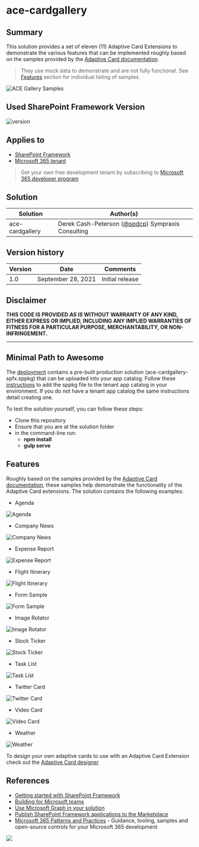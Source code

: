 # ace-cardgallery

## Summary

This solution provides a set of eleven (11) Adaptive Card Extensions to demonstrate the various features that can be implemented roughly based on the samples provided by the [Adaptive Card documentation](https://adaptivecards.io/samples/).
>They use mock data to demonstrate and are not fully functional.
>See [Features](#Features) section for individual listing of samples.

![ACE Gallery Samples](./assets/acegallery.gif)

## Used SharePoint Framework Version

![version](https://img.shields.io/badge/version-1.13-green.svg)

## Applies to

- [SharePoint Framework](https://aka.ms/spfx)
- [Microsoft 365 tenant](https://docs.microsoft.com/en-us/sharepoint/dev/spfx/set-up-your-developer-tenant)

> Get your own free development tenant by subscribing to [Microsoft 365 developer program](http://aka.ms/o365devprogram)

## Solution

Solution|Author(s)
--------|---------
ace-cardgallery| Derek Cash-Peterson ([@spdcp](https://twitter.com/spdcp)) Sympraxis Consulting

## Version history

Version|Date|Comments
-------|----|--------
1.0|September 28, 2021|Initial release

## Disclaimer

**THIS CODE IS PROVIDED *AS IS* WITHOUT WARRANTY OF ANY KIND, EITHER EXPRESS OR IMPLIED, INCLUDING ANY IMPLIED WARRANTIES OF FITNESS FOR A PARTICULAR PURPOSE, MERCHANTABILITY, OR NON-INFRINGEMENT.**

---

## Minimal Path to Awesome

The [deployment](./deployment) contains a pre-built production solution (ace-cardgallery-spfx.sppkg) that can be uploaded into your app catalog. Follow these [instructions](https://docs.microsoft.com/en-us/sharepoint/administration/manage-the-app-catalog#add-apps-to-the-app-catalog) to add the sppkg file to the tenant app catalog in your environment. If you do not have a tenant app catalog the same instructions detail creating one.

To test the solution yourself, you can follow these steps:

- Clone this repository
- Ensure that you are at the solution folder
- in the command-line run:
  - **npm install**
  - **gulp serve**

## Features

Roughly based on the samples provided by the [Adaptive Card documentation](https://adaptivecards.io/samples/), these samples help demonstrate the functionality of the Adaptive Card extensions. The solution contains the following examples:

- Agenda

![Agenda](./assets/agenda.png)

- Company News

![Company News](./assets/companynews.png)

- Expense Report

![Expense Report](./assets/expensereport.png)

- Flight Itinerary

![Flight Itinerary](./assets/flightitinerary.png)

- Form Sample

![Form Sample](./assets/formsample.png)

- Image Rotator

![Image Rotator](./assets/imagerotator.png)

- Stock Ticker

![Stock Ticker](./assets/stockticker.png)

- Task List

![Task List](./assets/tasklist.png)

- Twitter Card

![Twitter Card](./assets/twittercard.png)

- Video Card

![Video Card](./assets/videocard.png)

- Weather

![Weather](./assets/weather.png)

To design your own adaptive cards to use with an Adaptive Card Extension check out the [Adaptive Card designer](https://adaptivecards.io/designer/)

## References

- [Getting started with SharePoint Framework](https://docs.microsoft.com/en-us/sharepoint/dev/spfx/set-up-your-developer-tenant)
- [Building for Microsoft teams](https://docs.microsoft.com/en-us/sharepoint/dev/spfx/build-for-teams-overview)
- [Use Microsoft Graph in your solution](https://docs.microsoft.com/en-us/sharepoint/dev/spfx/web-parts/get-started/using-microsoft-graph-apis)
- [Publish SharePoint Framework applications to the Marketplace](https://docs.microsoft.com/en-us/sharepoint/dev/spfx/publish-to-marketplace-overview)
- [Microsoft 365 Patterns and Practices](https://aka.ms/m365pnp) - Guidance, tooling, samples and open-source controls for your Microsoft 365 development

<img src="https://telemetry.sharepointpnp.com/sp-dev-fx-aces/samples/ace-cardgallery" />
